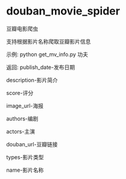 # douban_movie_spider
豆瓣电影爬虫

支持根据影片名称爬取豆瓣影片信息

示例:
python get_mv_info.py 功夫


返回:
publish_date-发布日期

description-影片简介

score-评分

image_url-海报

authors-编剧

actors-主演

douban_url-豆瓣链接

types-影片类型

name-影片名称
